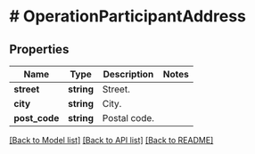# # OperationParticipantAddress

## Properties

Name | Type | Description | Notes
------------ | ------------- | ------------- | -------------
**street** | **string** | Street. |
**city** | **string** | City. |
**post_code** | **string** | Postal code. |

[[Back to Model list]](../../README.md#models) [[Back to API list]](../../README.md#endpoints) [[Back to README]](../../README.md)
